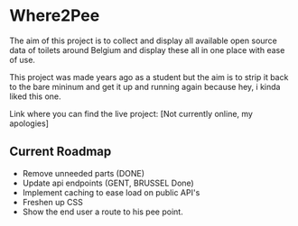 # Where2Pee

The aim of this project is to collect and display all available open source data of toilets around Belgium and display these all in one place with ease of use.

This project was made years ago as a student but the aim is to strip it back to the bare mininum and get it up and running again because hey, i kinda liked this one.

Link where you can find the live project:
[Not currently online, my apologies]

## Current Roadmap

- Remove unneeded parts (DONE)
- Update api endpoints (GENT, BRUSSEL Done)
- Implement caching to ease load on public API's
- Freshen up CSS
- Show the end user a route to his pee point.
